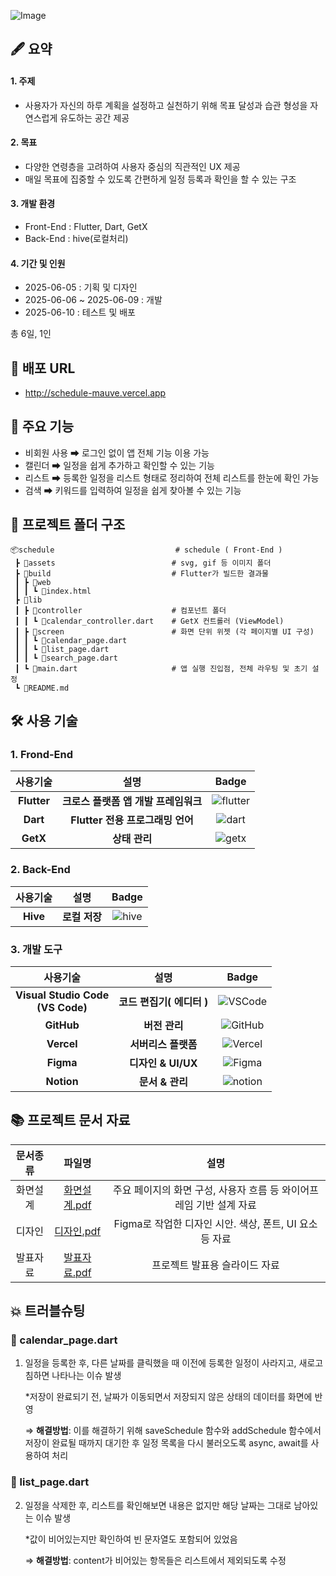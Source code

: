 ![Image](https://github.com/user-attachments/assets/a2262025-5003-4b62-8517-0f0afa0f34ad)

## 🖋 요약

#### 1. **주제**

- 사용자가 자신의 하루 계획을 설정하고 실천하기 위해 목표 달성과 습관 형성을 자연스럽게 유도하는 공간 제공

#### 2. **목표**

- 다양한 연령층을 고려하여 사용자 중심의 직관적인 UX 제공
- 매일 목표에 집중할 수 있도록 간편하게 일정 등록과 확인을 할 수 있는 구조

#### 3. **개발 환경**

- Front-End : Flutter, Dart, GetX
- Back-End : hive(로컬처리)

#### 4. **기간 및 인원**

- 2025-06-05 : 기획 및 디자인
- 2025-06-06 ~ 2025-06-09 : 개발
- 2025-06-10 : 테스트 및 배포

총 6일, 1인


## 🔗 배포 URL

- http://schedule-mauve.vercel.app


## 📌 주요 기능

- 비회원 사용 ➡ 로그인 없이 앱 전체 기능 이용 가능
- 캘린더 ➡ 일정을 쉽게 추가하고 확인할 수 있는 기능
- 리스트 ➡ 등록한 일정을 리스트 형태로 정리하여 전체 리스트를 한눈에 확인 가능
- 검색 ➡ 키워드를 입력하여 일정을 쉽게 찾아볼 수 있는 기능


## 💼 프로젝트 폴더 구조

```
📦schedule                           # schedule ( Front-End )
 ┣ 📂assets                          # svg, gif 등 이미지 폴더
 ┣ 📂build                           # Flutter가 빌드한 결과물
 ┃ ┣ 📂web
 ┃ ┃ ┗ 📜index.html
 ┣ 📂lib
 ┃ ┣ 📂controller                    # 컴포넌트 폴더
 ┃ ┃ ┗ 📜calendar_controller.dart    # GetX 컨트롤러 (ViewModel)
 ┃ ┣ 📂screen                        # 화면 단위 위젯 (각 페이지별 UI 구성)
 ┃ ┃ ┗ 📜calendar_page.dart
 ┃ ┃ ┗ 📜list_page.dart
 ┃ ┃ ┗ 📜search_page.dart
 ┃ ┗ 📜main.dart                     # 앱 실행 진입점, 전체 라우팅 및 초기 설정
 ┗ 📜README.md
```

## 🛠️ 사용 기술

### 1. Frond-End

| 사용기술 | 설명 |Badge |
| :---:| :---: | :---: |
| **Flutter** | **크로스 플랫폼 앱 개발 프레임워크** |![flutter](https://img.shields.io/badge/flutter-02569B?style=flat-square&logo=flutter&logoColor=white)|
| **Dart** | **Flutter 전용 프로그래밍 언어** |![dart](https://img.shields.io/badge/dart-0175C2?style=flat-square&logo=dart&logoColor=white)|
| **GetX** | **상태 관리** |![getx](https://img.shields.io/badge/getx-8A2BE2?style=flat-square&logo=getx&logoColor=white)|

### 2. Back-End

| 사용기술 | 설명 | Badge |
| :---:| :---: | :---: |
| **Hive** | **로컬 저장** |![hive](https://img.shields.io/badge/Hive-using%20Flutter-02569B?style=flat-square&logo=flutter&logoColor=white)|

### 3. 개발 도구

|사용기술 | 설명 | Badge | 
|:---:| :---: |:---: |
| **Visual Studio Code<br>(VS Code)** | **코드 편집기( 에디터 )** |![VSCode](https://img.shields.io/badge/VSCode-007ACC?style=flat-square&logo=data:image/svg+xml;base64,PHN2ZyB3aWR0aD0iMzIiIGhlaWdodD0iMzIiIHZpZXdCb3g9IjAgMCAzMiAzMiIgZmlsbD0ibm9uZSIgeG1sbnM9Imh0dHA6Ly93d3cudzMub3JnLzIwMDAvc3ZnIj4KPHBhdGggZD0iTTI0LjAwMyAyTDEyIDEzLjMwM0w0Ljg0IDhMMiAxMEw4Ljc3MiAxNkwyIDIyTDQuODQgMjRMMTIgMTguNzAyTDI0LjAwMyAzMEwzMCAyNy4wODdWNC45MTNMMjQuMDAzIDJaTTI0IDkuNDM0VjIyLjU2NkwxNS4yODkgMTZMMjQgOS40MzRaIiBmaWxsPSJ3aGl0ZSIvPgo8L3N2Zz4K&logoColor=white) |
| **GitHub** | **버전 관리** |![GitHub](https://img.shields.io/badge/GitHub-181717?style=flat-square&logo=GitHub&logoColor=white)| 
| **Vercel** | **서버리스 플랫폼** |![Vercel](https://img.shields.io/badge/Vercel-000000?style=flat-square&logo=vercel&logoColor=white)|
| **Figma** | **디자인 & UI/UX**|![Figma](https://img.shields.io/badge/Figma-F24E1E?style=flat-square&logo=Figma&logoColor=white) |
| **Notion** | **문서 & 관리** |![notion](https://img.shields.io/badge/Notion-000000?style=flat-square&logo=notion&logoColor=white)| 


## 📚 프로젝트 문서 자료

| 문서종류 | 파일명 | 설명 |
| :---:| :---: | :---: |
| 화면설계 | [화면설계.pdf](https://github.com/yeonhee001/schedule/blob/main/work/%EC%9D%BC%EC%A0%95%EA%B4%80%EB%A6%AC_%ED%94%8C%EB%9E%9C%EC%9E%87_01%EC%99%80%EC%9D%B4%EC%96%B4%ED%94%84%EB%A0%88%EC%9E%84.pdf) | 주요 페이지의 화면 구성, 사용자 흐름 등 와이어프레임 기반 설계 자료 |
| 디자인 | [디자인.pdf](https://github.com/yeonhee001/schedule/blob/main/work/%EC%9D%BC%EC%A0%95%EA%B4%80%EB%A6%AC_%ED%94%8C%EB%9E%9C%EC%9E%87_02%EB%94%94%EC%9E%90%EC%9D%B8.pdf) | Figma로 작업한 디자인 시안. 색상, 폰트, UI 요소 등 자료 |
| 발표자료 | [발표자료.pdf](https://github.com/yeonhee001/schedule/blob/main/work/%EC%9D%BC%EC%A0%95%EA%B4%80%EB%A6%AC_%ED%94%8C%EB%9E%9C%EC%9E%87_03PPT.pdf) | 프로젝트 발표용 슬라이드 자료 |


## 💥 트러블슈팅

### 📌 calendar_page.dart

 1. 일정을 등록한 후, 다른 날짜를 클릭했을 때 이전에 등록한 일정이 사라지고, 새로고침하면 나타나는 이슈 발생

    *저장이 완료되기 전, 날짜가 이동되면서 저장되지 않은 상태의 데이터를 화면에 반영 <br>
    
    ⇒ **해결방법**: 이를 해결하기 위해 saveSchedule 함수와 addSchedule 함수에서 저장이 완료될 때까지 대기한 후 일정 목록을 다시 불러오도록 async, await를 사용하여 처리


### 📌 list_page.dart

 2. 일정을 삭제한 후, 리스트를 확인해보면 내용은 없지만 해당 날짜는 그대로 남아있는 이슈 발생

    *값이 비어있는지만 확인하여 빈 문자열도 포함되어 있었음 <br>
    
    ⇒ **해결방법**: content가 비어있는 항목들은 리스트에서 제외되도록 수정

